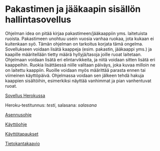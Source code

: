 # Pakastimen ja jääkaapin sisällön hallintasovellus
Ohjelman idea on pitää kirjaa pakastimeen/jääkaappiin yms. laitetuista ruoista. Pakastimeen unohtuu usein vuosia vanhaa ruokaa, jota kukaan ei kuitenkaan syö. Tämän ohjelman on tarkoitus korjata tämä ongelma. Sovellukseen voidaan lisätä kaappeja (esim. pakastin, jääkaappi yms.) ja kaapille määritellään tietty määrä hyllyjä/tasoja joille ruoat laitetaan. Ohjelmaan voidaan lisätä eri elintarvikkeita, ja niitä voidaan sitten lisätä eri kaappeihin. Ruokia lisättäessä niille valitaan päiväys, joka kuvaa milloin ne on laitettu kaappiin. Ruoille voidaan myös määrittää parasta ennen tai viimeinen käyttöpäivä. Ohjelmassa voidaan sen jälkeen tehdä hakuja kaappien sisältöihin, esimerkiksi näyttää vanhimmat ja pian vanhentuvat ruoat. 

[Sovellus Herokussa](https://pakastimenhallinta.herokuapp.com/)

Heroku-testitunnus: _testi_, salasana: _salasana_

[Asennusohje](documentation/asennusohje.md)

[Käyttöohje](documentation/kayttoohje.md)

[Käyttötapaukset](documentation/kayttotapaukset.md)

[Tietokantakaavio](documentation/tietokantakaavio.png)
